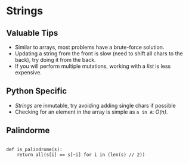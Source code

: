 # Strings

## Valuable Tips
- Similar to arrays, most problems have a brute-force solution. 
- Updating a string from the front is slow (need to shift all chars to the back), try 
  doing it from the back.
- If you will perform multiple mutations, working with a _list_ is less expensive.

## Python Specific
- _Strings_ are inmutable, try avoiding adding single chars if possible
- Checking for an element in the array is simple as `a in A`: _O(n)_.

## Palindorme 

```python3

def is_palindrome(s):
    return all(s[i] == s[~i] for i in (len(s) // 2))
```
